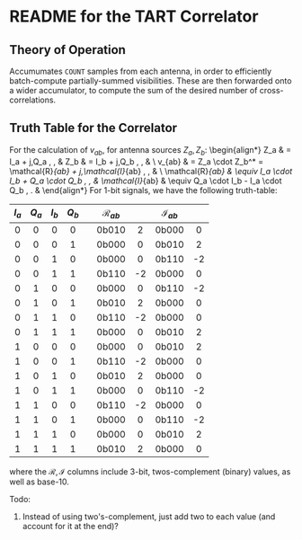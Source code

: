 # README for the TART Correlator

## Theory of Operation

Accumumates `COUNT` samples from each antenna, in order to efficiently batch-compute partially-summed visibilities. These are then forwarded onto a wider accumulator, to compute the sum of the desired number of cross-correlations.

## Truth Table for the Correlator

For the calculation of $v_{ab}$, for antenna sources $Z_a, Z_b$:
\begin{align*}
  Z_a & = I_a + j\,Q_a \, , &
  Z_b & = I_b + j\,Q_b \, , & \\
  v_{ab} & = Z_a \cdot Z_b^* = \mathcal{R}_{ab} + j\,\mathcal{I}_{ab} \, , & \\
  \mathcal{R}_{ab} & \equiv I_a \cdot I_b + Q_a \cdot Q_b \, , &
  \mathcal{I}_{ab} & \equiv Q_a \cdot I_b - I_a \cdot Q_b \, . &
\end{align*}
For 1-bit signals, we have the following truth-table:

| $I_a$ | $Q_a$ | $I_b$ | $Q_b$ |   | $\mathcal{R}_{ab}$ |    | $\mathcal{I}_{ab}$ |    |
|:-----:|:-----:|:-----:|:-----:|---|:------------------:|:--:|:------------------:|:--:|
| 0     | 0     | 0     | 0     |   | 0b010              | 2  | 0b000              | 0  |
| 0     | 0     | 0     | 1     |   | 0b000              | 0  | 0b010              | 2  |
| 0     | 0     | 1     | 0     |   | 0b000              | 0  | 0b110              | -2 |
| 0     | 0     | 1     | 1     |   | 0b110              | -2 | 0b000              | 0  |
| 0     | 1     | 0     | 0     |   | 0b000              | 0  | 0b110              | -2 |
| 0     | 1     | 0     | 1     |   | 0b010              | 2  | 0b000              | 0  |
| 0     | 1     | 1     | 0     |   | 0b110              | -2 | 0b000              | 0  |
| 0     | 1     | 1     | 1     |   | 0b000              | 0  | 0b010              | 2  |
| 1     | 0     | 0     | 0     |   | 0b000              | 0  | 0b010              | 2  |
| 1     | 0     | 0     | 1     |   | 0b110              | -2 | 0b000              | 0  |
| 1     | 0     | 1     | 0     |   | 0b010              | 2  | 0b000              | 0  |
| 1     | 0     | 1     | 1     |   | 0b000              | 0  | 0b110              | -2 |
| 1     | 1     | 0     | 0     |   | 0b110              | -2 | 0b000              | 0  |
| 1     | 1     | 0     | 1     |   | 0b000              | 0  | 0b110              | -2 |
| 1     | 1     | 1     | 0     |   | 0b000              | 0  | 0b010              | 2  |
| 1     | 1     | 1     | 1     |   | 0b010              | 2  | 0b000              | 0  |

where the $\mathcal{R,I}$ columns include 3-bit, twos-complement (binary) values, as well as base-10.

Todo:

1. Instead of using two's-complement, just add two to each value (and account for it at the end)?
